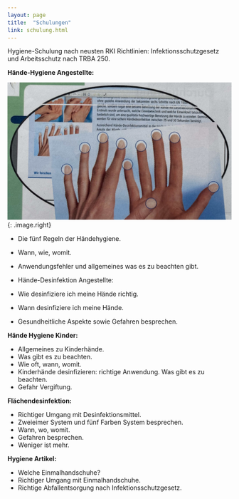 ```yaml
---
layout: page
title:  "Schulungen"
link: schulung.html
---
```


Hygiene-Schulung nach neusten RKI Richtlinien: Infektionsschutzgesetz und Arbeitsschutz nach TRBA 250.

**Hände-Hygiene Angestellte:**  

![Fingerspitzen](assets/images/fingerspitzen.jpg){: .image.right}

- Die fünf Regeln der Händehygiene.  
- Wann, wie, womit.  
- Anwendungsfehler und allgemeines was es zu beachten gibt.  
- Hände-Desinfektion Angestellte:

- Wie desinfiziere ich meine Hände richtig.
- Wann desinfiziere ich meine Hände.
- Gesundheitliche Aspekte sowie Gefahren besprechen.

**Hände Hygiene Kinder:**
- Allgemeines zu Kinderhände.  
- Was gibt es zu beachten.  
- Wie oft, wann, womit.  
- Kinderhände desinfizieren: richtige Anwendung. Was gibt es zu beachten.  
- Gefahr Vergiftung.

**Flächendesinfektion:**
- Richtiger Umgang mit Desinfektionsmittel.
- Zweieimer System und fünf Farben System besprechen.
- Wann, wo, womit.
- Gefahren besprechen.
- Weniger ist mehr.

**Hygiene Artikel:**
- Welche Einmalhandschuhe?
- Richtiger Umgang mit Einmalhandschuhe.
- Richtige Abfallentsorgung nach Infektionsschutzgesetz.
